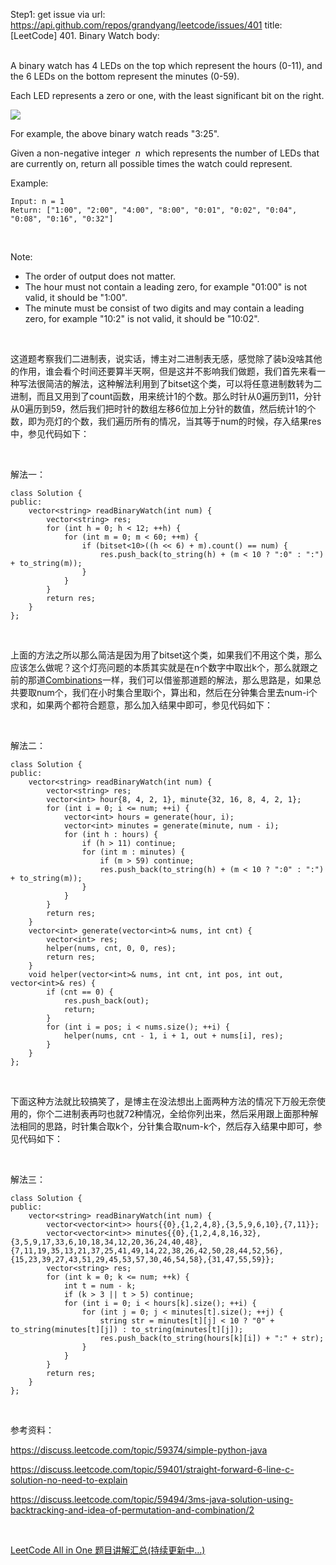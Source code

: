 Step1: get issue via url: https://api.github.com/repos/grandyang/leetcode/issues/401 
 title:[LeetCode] 401. Binary Watch 
 body:  
  

A binary watch has 4 LEDs on the top which represent the hours (0-11), and the 6 LEDs on the bottom represent the minutes (0-59).

Each LED represents a zero or one, with the least significant bit on the right.

![](https://upload.wikimedia.org/wikipedia/commons/8/8b/Binary_clock_samui_moon.jpg)

For example, the above binary watch reads "3:25".

Given a non-negative integer  _n_  which represents the number of LEDs that are currently on, return all possible times the watch could represent.

Example:
    
    
    Input: n = 1  
    Return: ["1:00", "2:00", "4:00", "8:00", "0:01", "0:02", "0:04", "0:08", "0:16", "0:32"]

 

Note:

  * The order of output does not matter.
  * The hour must not contain a leading zero, for example "01:00" is not valid, it should be "1:00".
  * The minute must be consist of two digits and may contain a leading zero, for example "10:2" is not valid, it should be "10:02".



 

这道题考察我们二进制表，说实话，博主对二进制表无感，感觉除了装b没啥其他的作用，谁会看个时间还要算半天啊，但是这并不影响我们做题，我们首先来看一种写法很简洁的解法，这种解法利用到了bitset这个类，可以将任意进制数转为二进制，而且又用到了count函数，用来统计1的个数。那么时针从0遍历到11，分针从0遍历到59，然后我们把时针的数组左移6位加上分针的数值，然后统计1的个数，即为亮灯的个数，我们遍历所有的情况，当其等于num的时候，存入结果res中，参见代码如下： 

 

解法一：
    
    
    class Solution {
    public:
        vector<string> readBinaryWatch(int num) {
            vector<string> res;
            for (int h = 0; h < 12; ++h) {
                for (int m = 0; m < 60; ++m) {
                    if (bitset<10>((h << 6) + m).count() == num) {
                        res.push_back(to_string(h) + (m < 10 ? ":0" : ":") + to_string(m));
                    }
                }
            }
            return res;
        }
    };

 

上面的方法之所以那么简洁是因为用了bitset这个类，如果我们不用这个类，那么应该怎么做呢？这个灯亮问题的本质其实就是在n个数字中取出k个，那么就跟之前的那道[Combinations](http://www.cnblogs.com/grandyang/p/4332522.html)一样，我们可以借鉴那道题的解法，那么思路是，如果总共要取num个，我们在小时集合里取i个，算出和，然后在分钟集合里去num-i个求和，如果两个都符合题意，那么加入结果中即可，参见代码如下：

 

解法二：
    
    
    class Solution {
    public:
        vector<string> readBinaryWatch(int num) {
            vector<string> res;
            vector<int> hour{8, 4, 2, 1}, minute{32, 16, 8, 4, 2, 1};
            for (int i = 0; i <= num; ++i) {
                vector<int> hours = generate(hour, i);
                vector<int> minutes = generate(minute, num - i);
                for (int h : hours) {
                    if (h > 11) continue;
                    for (int m : minutes) {
                        if (m > 59) continue;
                        res.push_back(to_string(h) + (m < 10 ? ":0" : ":") + to_string(m));
                    }
                }
            }
            return res;
        }
        vector<int> generate(vector<int>& nums, int cnt) {
            vector<int> res;
            helper(nums, cnt, 0, 0, res);
            return res;
        }
        void helper(vector<int>& nums, int cnt, int pos, int out, vector<int>& res) {
            if (cnt == 0) {
                res.push_back(out);
                return;
            }
            for (int i = pos; i < nums.size(); ++i) {
                helper(nums, cnt - 1, i + 1, out + nums[i], res);
            }
        }
    };

 

下面这种方法就比较搞笑了，是博主在没法想出上面两种方法的情况下万般无奈使用的，你个二进制表再叼也就72种情况，全给你列出来，然后采用跟上面那种解法相同的思路，时针集合取k个，分针集合取num-k个，然后存入结果中即可，参见代码如下：

 

解法三：
    
    
    class Solution {
    public:
        vector<string> readBinaryWatch(int num) {
            vector<vector<int>> hours{{0},{1,2,4,8},{3,5,9,6,10},{7,11}};
            vector<vector<int>> minutes{{0},{1,2,4,8,16,32},{3,5,9,17,33,6,10,18,34,12,20,36,24,40,48},{7,11,19,35,13,21,37,25,41,49,14,22,38,26,42,50,28,44,52,56},{15,23,39,27,43,51,29,45,53,57,30,46,54,58},{31,47,55,59}};
            vector<string> res;
            for (int k = 0; k <= num; ++k) {
                int t = num - k;
                if (k > 3 || t > 5) continue;
                for (int i = 0; i < hours[k].size(); ++i) {
                    for (int j = 0; j < minutes[t].size(); ++j) {
                        string str = minutes[t][j] < 10 ? "0" + to_string(minutes[t][j]) : to_string(minutes[t][j]);
                        res.push_back(to_string(hours[k][i]) + ":" + str);
                    }
                }
            }
            return res;
        }
    };

 

参考资料：

<https://discuss.leetcode.com/topic/59374/simple-python-java>

<https://discuss.leetcode.com/topic/59401/straight-forward-6-line-c-solution-no-need-to-explain>

<https://discuss.leetcode.com/topic/59494/3ms-java-solution-using-backtracking-and-idea-of-permutation-and-combination/2>

 

[LeetCode All in One 题目讲解汇总(持续更新中...)](http://www.cnblogs.com/grandyang/p/4606334.html)
